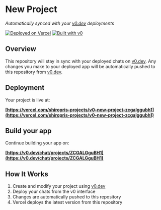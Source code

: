 # New Project

*Automatically synced with your [v0.dev](https://v0.dev) deployments*

[![Deployed on Vercel](https://img.shields.io/badge/Deployed%20on-Vercel-black?style=for-the-badge&logo=vercel)](https://vercel.com/shiropris-projects/v0-new-project-zcgalggubh1)
[![Built with v0](https://img.shields.io/badge/Built%20with-v0.dev-black?style=for-the-badge)](https://v0.dev/chat/projects/ZCGALGguBH1)

## Overview

This repository will stay in sync with your deployed chats on [v0.dev](https://v0.dev).
Any changes you make to your deployed app will be automatically pushed to this repository from [v0.dev](https://v0.dev).

## Deployment

Your project is live at:

**[https://vercel.com/shiropris-projects/v0-new-project-zcgalggubh1](https://vercel.com/shiropris-projects/v0-new-project-zcgalggubh1)**

## Build your app

Continue building your app on:

**[https://v0.dev/chat/projects/ZCGALGguBH1](https://v0.dev/chat/projects/ZCGALGguBH1)**

## How It Works

1. Create and modify your project using [v0.dev](https://v0.dev)
2. Deploy your chats from the v0 interface
3. Changes are automatically pushed to this repository
4. Vercel deploys the latest version from this repository